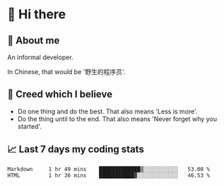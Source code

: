 # 👋 Hi there

## :speech_balloon: About me

An informal developer.

In Chinese, that would be '野生的程序员'.

## :see_no_evil: Creed which I believe

- Do one thing and do the best. That also means 'Less is more'.
- Do the thing until to the end. That also means 'Never forget why you started'.

## :chart_with_upwards_trend: Last 7 days my coding stats

<!--START_SECTION:waka-->
```text
Markdown     1 hr 49 mins    █████████████▒░░░░░░░░░░░   53.00 % 
HTML         1 hr 36 mins    ███████████▓░░░░░░░░░░░░░   46.53 % 
```
<!--END_SECTION:waka-->
